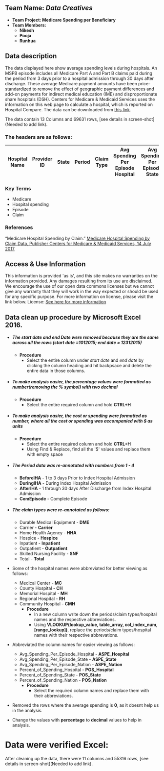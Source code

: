 ## **Team Name: _Data Creatives_**
- **Team Project: Medicare Spending per Beneficiary**
- **Team Members:**
  - **Nikesh**
  - **Pooja**
  - **Runhua**

## Data description

The data displayed here show average spending levels during hospitals. An MSPB episode includes all Medicare Part A and Part B claims paid during the period from 3 days prior to a hospital admission through 30 days after discharge. These average Medicare payment amounts have been price-standardized to remove the effect of geographic payment differences and add-on payments for indirect medical education (IME) and disproportionate share hospitals (DSH). Centers for Medicare & Medicaid Services uses the information on this web page to calculate a hospital, which is reported on Hospital Compare. The data can be downloaded from [this link](https://catalog.data.gov/dataset/medicare-hospital-spending-by-claim-61b57).  

The data contain 13 Columns and 69631 rows, [see details in screen-shot](Needed to add link).

### The headers are as follows:
| Hospital Name | Provider ID |	State |	Period | Claim Type | Avg Spending Per Episode Hospital | Avg Spending Per Episode State |	Avg Spending Per Episode Nation |Percent of Spending Hospital|Percent of Spending State|Percent of Spending Nation| Start Date| End Date|
|:------:|:------:|:---:|:----:|:-----:|:--------:|:--------:|:--------:|:---------:|:---------:|:--------:|:------:|:-------:|

### Key Terms
* Medicare
* Hospital spending
* Episode
* Claim

### References

“Medicare Hospital Spending by Claim.” [Medicare Hospital Spending by Claim Data, Publisher Centers for Medicare & Medicaid Services, 14 July 2017]( https://catalog.data.gov/dataset/medicare-hospital-spending-by-claim-61b57)

## Access & Use Information

This information is provided 'as is', and this site makes no warranties on the information provided. Any damages resulting from its use are disclaimed. We encourage the use of our open data commons licenses but we cannot give any warranty that they will work in the way expected or should be used for any specific purpose. For more information on license, please visit the link below. License: [See here for more information](http://opendefinition.org/licenses/odc-odbl/)

## Data clean up procedure by Microsoft Excel 2016.
-  ##### The start date and end Date were removed because they are the same across all the rows (start date =1012015; end date = 12312015)
   - **Procedure**
       - Select the entire column under *start date* and *end date* by clicking the column heading and hit backpsace and delete the entire data in those columns.
- ##### To make analysis easier, the percentage values were formatted as number(removing the % symbol) with two decimal
    - **Procedure**
        - Select the entire required column and hold **CTRL+H**
        
- ##### To make analysis easier, the cost or spending were formatted as number, where all the cost or spending was accompanied with $ as units
   - **Procedure**
        - Select the entire required column and hold **CTRL+H**
        - Using Find & Replace, find all the '$' values and replace them with empty space
- ##### The Period data was re-annotated with numbers from 1 - 4
   -  **BeforeIHA** - 1 to 3 days Prior to Index Hospital Admission 
   -  **DuringIHA** - During Index Hospital Admission 
   -  **AfterIHA** - 1 through 30 days After Discharge from Index Hospital Admission
   - **ComEpisode** - Complete Episode
- ##### The claim types were re-annotated as follows:
   - Durable Medical Equipment	- **DME**
   - Carrier - **Carrier**
   - Home Health Agency - **HHA**
   - Hospice - **Hospice**
   - Inpatient - **Inpatient**
   - Outpatient - **Outpatient**
   - Skilled Nursing Facility - **SNF**
   - Total - **Total**
- Some of the hospital names were abbreviated for better viewing as follows:
   - Medical Center - **MC**
   - County Hospital - **CH**
   - Memorial Hospital - **MH**
   - Regional Hospital - **RH**
   - Community Hospital - **CMH**
     - **Procedure**
        -  In a new column write down the periods/claim types/hospital names and the respective abbreviations.
        -  Using **VLOOKUP(lookup_value, table_array, col_index_num,[range_lookup])**, replace the  periods/claim types/hospital names with their respective abbrevations.
 - Abbreviated the column names for easier viewing as follows:
   - Avg_Spending_Per_Episode_Hospital    - **ASPE_Hospital**
   - Avg_Spending_Per_Episode_State      - **ASPE_State**
   - Avg_Spending_Per_Episode_Nation     - **ASPE_Nation**
   - Percent_of_Spending_Hospital        - **POS_Hospital**
   - Percent_of_Spending_State           - **POS_State**
   - Percent_of_Spending_Nation         - **POS_Nation**
     - **Procedure**
        - Select the required column names and replace them with their abbreviations.
-  Removed the rows where the average spending is **0**, as it doesnt help us in the analysis.
-  Change the values with **percentage** to **decimal** values to help in analysis.

# Data were verified Excel:

After cleaning up the data, there were 11 columns and 55316 rows, [see details in screen-shot](Needed to add link).